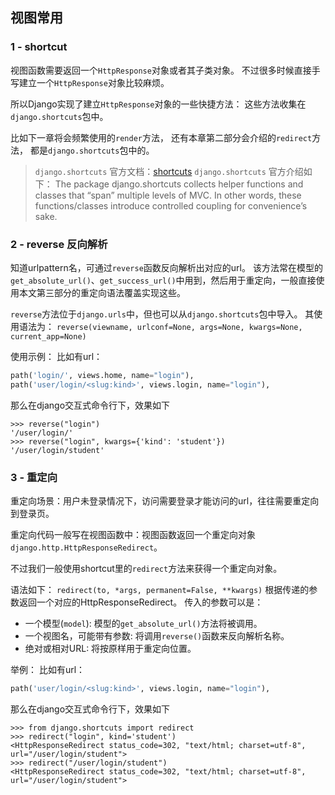 ## 视图常用

### 1 - shortcut
视图函数需要返回一个`HttpResponse`对象或者其子类对象。
不过很多时候直接手写建立一个`HttpResponse`对象比较麻烦。

所以Django实现了建立`HttpResponse`对象的一些快捷方法：
这些方法收集在`django.shortcuts`包中。

比如下一章将会频繁使用的`render`方法，
还有本章第二部分会介绍的`redirect`方法，
都是`django.shortcuts`包中的。

> `django.shortcuts` 官方文档：[shortcuts](https://docs.djangoproject.com/en/2.2/topics/http/shortcuts/)
> `django.shortcuts` 官方介绍如下：
> The package django.shortcuts collects helper functions and classes that “span” multiple levels of MVC.
> In other words, these functions/classes introduce controlled coupling for convenience’s sake.

### 2 - reverse 反向解析
知道urlpattern名，可通过`reverse`函数反向解析出对应的url。
该方法常在模型的`get_absolute_url()`、`get_success_url()`中用到，然后用于重定向，一般直接使用本文第三部分的重定向语法覆盖实现这些。

`reverse`方法位于`django.urls`中，但也可以从`django.shortcuts`包中导入。
其使用语法为：
`reverse(viewname, urlconf=None, args=None, kwargs=None, current_app=None)`

使用示例：
比如有url：
```python
path('login/', views.home, name="login"),
path('user/login/<slug:kind>', views.login, name="login"),
```
那么在django交互式命令行下，效果如下
```shell
>>> reverse("login")
'/user/login/'
>>> reverse("login", kwargs={'kind': 'student'})
'/user/login/student'
```

### 3 - 重定向

重定向场景：用户未登录情况下，访问需要登录才能访问的url，往往需要重定向到登录页。

重定向代码一般写在视图函数中：视图函数返回一个重定向对象`django.http.HttpResponseRedirect`。

不过我们一般使用shortcut里的`redirect`方法来获得一个重定向对象。

语法如下：
`redirect(to, *args, permanent=False, **kwargs)`
根据传递的参数返回一个对应的HttpResponseRedirect。
传入的参数可以是：
- 一个模型(`model`): 模型的`get_absolute_url()`方法将被调用。
- 一个视图名，可能带有参数: 将调用`reverse()`函数来反向解析名称。
- 绝对或相对URL: 将按原样用于重定向位置。

举例：
比如有url：
```python
path('user/login/<slug:kind>', views.login, name="login"),
```
那么在django交互式命令行下，效果如下
```shell
>>> from django.shortcuts import redirect
>>> redirect("login", kind='student')
<HttpResponseRedirect status_code=302, "text/html; charset=utf-8", url="/user/login/student">
>>> redirect("/user/login/student")
<HttpResponseRedirect status_code=302, "text/html; charset=utf-8", url="/user/login/student">
```